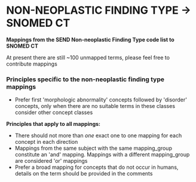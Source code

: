 NON-NEOPLASTIC FINDING TYPE -> SNOMED CT
=======================

**Mappings from the SEND Non-neoplastic Finding Type code list to SNOMED CT**

At present there are still ~100 unmapped terms, please feel free to contribute mappings

### Principles specific to the non-neoplastic finding type mappings

- Prefer first 'morphologic abnormality' concepts followed by 'disorder' concepts, only when there are no suitable terms
  in these classes consider other concept classes

**Principles that apply to all mappings:**

- There should not more than _one_ exact one to one mapping for each concept in each direction
- Mappings from the same subject with the same mapping_group constitute an 'and' mapping. Mappings with a different
  mapping_group are considered 'or' mappings
- Prefer a broad mapping for concepts that do not occur in humans, details on the term should be provided in the
  comments
